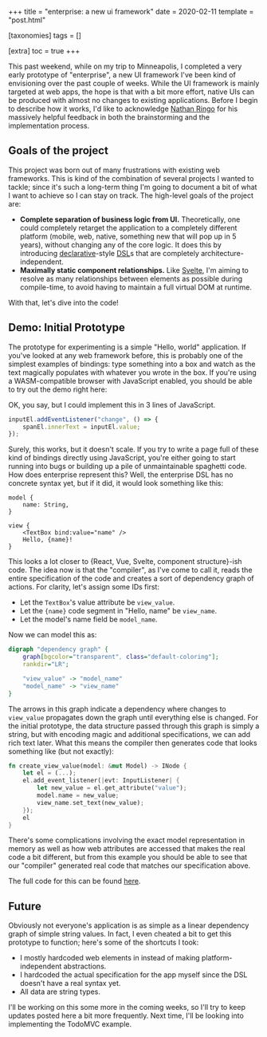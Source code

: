 +++
title = "enterprise: a new ui framework"
date = 2020-02-11
template = "post.html"

[taxonomies]
tags = []

[extra]
toc = true
+++

This past weekend, while on my trip to Minneapolis, I completed a very early prototype of "enterprise", a new UI framework I've been kind of envisioning over the past couple of weeks. While the UI framework is mainly targeted at web apps, the hope is that with a bit more effort, native UIs can be produced with almost no changes to existing applications. Before I begin to describe how it works, I'd like to acknowledge [Nathan Ringo][1] for his massively helpful feedback in both the brainstorming and the implementation process.

## Goals of the project

This project was born out of many frustrations with existing web frameworks. This is kind of the combination of several projects I wanted to tackle; since it's such a long-term thing I'm going to document a bit of what I want to achieve so I can stay on track. The high-level goals of the project are:

* **Complete separation of business logic from UI.** Theoretically, one could completely retarget the application to a completely different platform (mobile, web, native, something new that will pop up in 5 years), without changing any of the core logic. It does this by introducing [declarative][4]-style [DSL][2]s that are completely architecture-independent.
* **Maximally static component relationships.** Like [Svelte][3], I'm aiming to resolve as many relationships between elements as possible during compile-time, to avoid having to maintain a full virtual DOM at runtime.

With that, let's dive into the code!

## Demo: Initial Prototype

The prototype for experimenting is a simple "Hello, world" application. If you've looked at any web framework before, this is probably one of the simplest examples of bindings: type something into a box and watch as the text magically populates with whatever you wrote in the box. If you're using a WASM-compatible browser with JavaScript enabled, you should be able to try out the demo right here:

<div id="app"></div>
<script type="text/javascript" src="helloworld.js"></script>

OK, you say, but I could implement this in 3 lines of JavaScript.

```js
inputEl.addEventListener("change", () => {
    spanEl.innerText = inputEl.value;
});
```

Surely, this works, but it doesn't scale. If you try to write a page full of these kind of bindings directly using JavaScript, you're either going to start running into bugs or building up a pile of unmaintainable spaghetti code. How does enterprise represent this? Well, the enterprise DSL has no concrete syntax yet, but if it did, it would look something like this:

```
model {
    name: String,
}

view {
    <TextBox bind:value="name" />
    Hello, {name}!
}
```

This looks a lot closer to {React, Vue, Svelte, component structure}-ish code. The idea now is that the "compiler", as I've come to call it, reads the entire specification of the code and creates a sort of dependency graph of actions. For clarity, let's assign some IDs first:

* Let the `TextBox`'s value attribute be `view_value`.
* Let the `{name}` code segment in "Hello, name" be `view_name`.
* Let the model's name field be `model_name`.

Now we can model this as:

```dot
digraph "dependency graph" {
    graph[bgcolor="transparent", class="default-coloring"];
    rankdir="LR";

    "view_value" -> "model_name"
    "model_name" -> "view_name"
}
```

The arrows in this graph indicate a dependency where changes to `view_value` propagates down the graph until everything else is changed. For the initial prototype, the data structure passed through this graph is simply a string, but with encoding magic and additional specifications, we can add rich text later. What this means the compiler then generates code that looks something like (but not exactly):

```rs
fn create_view_value(model: &mut Model) -> INode {
    let el = (...);
    el.add_event_listener(|evt: InputListener| {
        let new_value = el.get_attribute("value");
        model.name = new_value;
        view_name.set_text(new_value);
    });
    el
}
```

There's some complications involving the exact model representation in memory as well as how web attributes are accessed that makes the real code a bit different, but from this example you should be able to see that our "compiler" generated real code that matches our specification above.

The full code for this can be found [here][5].

## Future

Obviously not everyone's application is as simple as a linear dependency graph of simple string values. In fact, I even cheated a bit to get this prototype to function; here's some of the shortcuts I took:

* I mostly hardcoded web elements in instead of making platform-independent abstractions.
* I hardcoded the actual specification for the app myself since the DSL doesn't have a real syntax yet.
* All data are string types.

I'll be working on this some more in the coming weeks, so I'll try to keep updates posted here a bit more frequently. Next time, I'll be looking into implementing the TodoMVC example.

[1]: https://remexre.xyz
[2]: https://en.wikipedia.org/wiki/Domain-specific_language
[3]: https://svelte.dev
[4]: https://en.wikipedia.org/wiki/Declarative_programming
[5]: https://git.iptq.io/michael/enterprise
